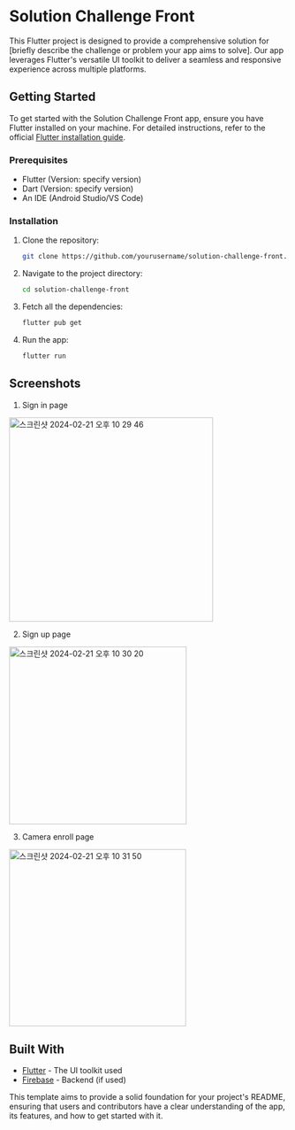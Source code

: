 # Solution Challenge Front

This Flutter project is designed to provide a comprehensive solution for [briefly describe the challenge or problem your app aims to solve]. Our app leverages Flutter's versatile UI toolkit to deliver a seamless and responsive experience across multiple platforms.

## Getting Started

To get started with the Solution Challenge Front app, ensure you have Flutter installed on your machine. For detailed instructions, refer to the official [Flutter installation guide](https://flutter.dev/docs/get-started/install).

### Prerequisites

- Flutter (Version: specify version)
- Dart (Version: specify version)
- An IDE (Android Studio/VS Code)

### Installation

1. Clone the repository:
   ```bash
   git clone https://github.com/yourusername/solution-challenge-front.git
   ```
2. Navigate to the project directory:
   ```bash
   cd solution-challenge-front
   ```
3. Fetch all the dependencies:
   ```bash
   flutter pub get
   ```
4. Run the app:
   ```bash
   flutter run
   ```


## Screenshots

1. Sign in page
<img width="369" alt="스크린샷 2024-02-21 오후 10 29 46" src="https://github.com/brendanHwang/solution-challenge-front/assets/62835332/973126aa-46ca-499d-934b-0d2442fe2bb2">

2. Sign up page
<img width="321" alt="스크린샷 2024-02-21 오후 10 30 20" src="https://github.com/brendanHwang/solution-challenge-front/assets/62835332/74cc8496-6da6-4c84-8050-3f12c2d7160f">

3. Camera enroll page
<img width="320" alt="스크린샷 2024-02-21 오후 10 31 50" src="https://github.com/brendanHwang/solution-challenge-front/assets/62835332/10288718-87b5-4681-a671-0643d4aa286f">


## Built With

- [Flutter](https://flutter.dev/) - The UI toolkit used
- [Firebase](https://firebase.google.com/) - Backend (if used)


This template aims to provide a solid foundation for your project's README, ensuring that users and contributors have a clear understanding of the app, its features, and how to get started with it.
